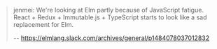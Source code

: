 >jenmei: We're looking at Elm partly because of JavaScript fatigue. React + Redux + Immutable.js + TypeScript starts to look like a sad replacement for Elm.
>
>-- https://elmlang.slack.com/archives/general/p1484078037012832

